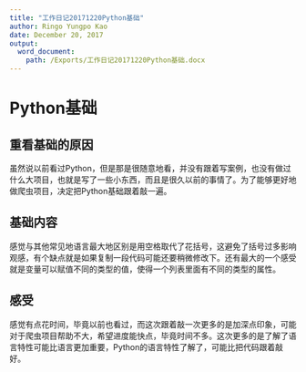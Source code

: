 ```yaml
---
title: "工作日记20171220Python基础"
author: Ringo Yungpo Kao
date: December 20, 2017
output:
  word_document:
    path: /Exports/工作日记20171220Python基础.docx
---
```

# Python基础

## 重看基础的原因
虽然说以前看过Python，但是那是很随意地看，并没有跟着写案例，也没有做过什么大项目，也就是写了一些小东西，而且是很久以前的事情了。为了能够更好地做爬虫项目，决定把Python基础跟着敲一遍。

## 基础内容
感觉与其他常见地语言最大地区别是用空格取代了花括号，这避免了括号过多影响观感，有个缺点就是如果复制一段代码可能还要稍微修改下。还有最大的一个感受就是变量可以赋值不同的类型的值，使得一个列表里面有不同的类型的属性。

## 感受
感觉有点花时间，毕竟以前也看过，而这次跟着敲一次更多的是加深点印象，可能对于爬虫项目帮助不大，希望进度能快点，毕竟时间不多。这次更多的是了解了语言特性可能比语言更加重要，Python的语言特性了解了，可能比把代码跟着敲好。